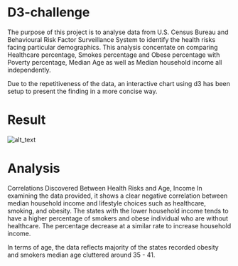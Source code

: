 # D3-challenge
The purpose of this project is to analyse data from U.S. Census Bureau and Behavioural Risk Factor Surveillance System to identify the health risks facing particular demographics. This analysis concentate on comparing Healthcare percentage, Smokes percentage and Obese percentage with Poverty percentage, Median Age as well as Median household income all independently.

Due to the repetitiveness of the data, an interactive chart using d3 has been setup to present the finding in a more concise way.

# Result

![alt_text](images/chart_demo.gif)

# Analysis
Correlations Discovered Between Health Risks and Age, Income
In examining the data provided, it shows a clear negative correlation between median household income and lifestyle choices such as healthcare, smoking, and obesity. The states with the lower household income tends to have a higher percentage of smokers and obese individual who are without healthcare. The percentage decrease at a similar rate to increase household income.

In terms of age, the data reflects majority of the states recorded obesity and smokers median age cluttered around 35 - 41.
